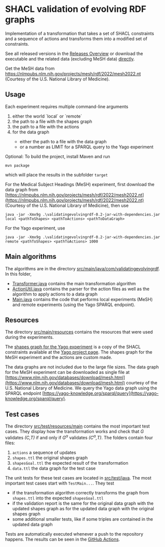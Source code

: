 # SHACL validation of evolving RDF graphs

Implementation of a transformation that takes
a set of SHACL constraints
and a sequence of actions
and transforms them into a modified set of constraints.

See all released versions in the [Releases Overview](https://github.com/dominicjaeger/validate-transforming-rdf/releases)
or download the executable and the related data (excluding MeSH data)
[directly](https://github.com/dominicjaeger/validate-transforming-rdf/releases/download/v0.2/validatingevolvingrdf-0.2.zip).

Get the MeSH data from https://nlmpubs.nlm.nih.gov/projects/mesh/rdf/2022/mesh2022.nt (Courtesy of the U.S. National Library of Medicine).

## Usage

Each experiment requires multiple command-line arguments
<ol>
  <li>either the world `local` or `remote`</li>
  <li>the path to a file with the shapes graph</li>
<li>the path to a file with the actions</li>
<li>for the data graph</li>
  <ul>
  <li> either the path to a file with the data graph</li>
  <li> or a number as LIMIT for a SPARQL query to the Yago experiment</li>
  </ul>
</ol>


Optional: To build the project, install Maven and run
```
mvn package
```
which will place the results in the subfolder `target`

For the Medical Subject Headings (MeSH) experiment, first download the data graph from
[https://nlmpubs.nlm.nih.gov/projects/mesh/rdf/2022/mesh2022.nt](https://nlmpubs.nlm.nih.gov/projects/mesh/rdf/2022/mesh2022.nt) (Courtesy of the U.S. National Library of Medicine), then
use

```
java -jar -Xmx9g .\validatingevolvingrdf-0.2-jar-with-dependencies.jar local <pathToShapes> <pathToActions> <pathToDataGraph>
```

For the Yago experiment, use
```
java -jar -Xmx9g .\validatingevolvingrdf-0.2-jar-with-dependencies.jar remote <pathToShapes> <pathToActions> 1000
```

## Main algorithms

The algorithms are in the directory
[src/main/java/com/validatingevolvingrdf](https://github.com/dominicjaeger/validate-transforming-rdf/tree/main/src/main/java/com/validatingevolvingrdf).
In this folder,
- [Transformer.java](https://github.com/dominicjaeger/validate-transforming-rdf/blob/dev/src/main/java/com/validatingevolvingrdf/Transformer.java) contains the main transformation algorithm
- [ActionUtil.java](https://github.com/dominicjaeger/validate-transforming-rdf/blob/dev/src/main/java/com/validatingevolvingrdf/ActionUtil.java) contains the parser for the action files as well as the algorithm to apply actions to a data graph
- [Main.java](https://github.com/dominicjaeger/validate-transforming-rdf/blob/dev/src/main/java/com/validatingevolvingrdf/Main.java) contains the code that performs local experiments (MeSH) and remote experiments (using the Yago SPARQL endpoint).


## Resources

The directory
[src/main/resources](https://github.com/dominicjaeger/validate-transforming-rdf/tree/main/src/main/resources)
contains the resources that were used during the experiments.

The [shapes graph for the Yago experiment](https://github.com/dominicjaeger/validate-transforming-rdf/blob/dev/src/main/resources/yago/shapes.nt)
is a copy of the SHACL constraints available at the
[Yago project page](https://yago-knowledge.org/downloads/yago-4).
The shapes graph for the MeSH experiment and the actions are custom made.

The data graphs are not included due to the large file sizes.
The data graph for the MeSH experiment can be downloaded as single file at
[https://www.nlm.nih.gov/databases/download/mesh.html](https://www.nlm.nih.gov/databases/download/mesh.html) 
courtesy of the U.S. National Library of Medicine.
We query the Yago data graph using the SPARQL endpoint
[https://yago-knowledge.org/sparql/query](https://yago-knowledge.org/sparql/query).

## Test cases

The directory
[src/test/resources/main](https://github.com/dominicjaeger/validate-transforming-rdf/tree/main/src/test/resources/main)
contains the most important test cases.
They display how the transformation works and check that *G* validates *(C,T)* if and only if *G<sup>α</sup>* validates *(C<sup>α</sup>,T)*.
The folders contain four files:
1. `actions` a sequence of updates
2. `shapes.ttl` the original shapes graph
3. `shapesGoal.ttl` the expected result of the transformation
4. `data.ttl` the data graph for the test case

The unit tests for these test cases are located in
[src/test/java](https://github.com/dominicjaeger/validate-transforming-rdf/tree/main/src/test/java).
The most important test cases start with `TestMain...`.
They test
- if the transformation algorithm correctly transforms the graph from `shapes.ttl` into the expected `shapesGoal.ttl`
- if the validation report is the same for the original data graph with the updated shapes graph as for the updated data graph with the original shapes graph
- some additional smaller tests, like if some triples are contained in the updated data graph

Tests are automatically executed whenever a push to the repository happens.
The results can be seen in the [GitHub Actions](https://github.com/dominicjaeger/validate-transforming-rdf/actions).